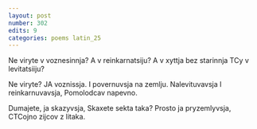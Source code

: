 ```yaml
---
layout: post
number: 302
edits: 9
categories: poems latin_25
---
```


Ne viryte v voznesinnja?
A v reinkarnatsiju? 
A v xyttja bez starinnja
TCy v levitatsiiju?

Ne viryte? JA voznissja.
I povernuvsja na zemlju.
Nalevituvavsja
I reinkarnuvavsja,
Pomolodcav napevno. 

Dumajete, ja skazyvsja, 
Skaxete sekta taka? 
Prosto ja pryzemlyvsja,
CTCojno zijcov z litaka.
